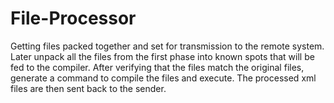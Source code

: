 # File-Processor
Getting files packed together and set for transmission to the remote system. Later unpack all the files from the first phase into known spots that will be fed to the compiler. After verifying that the files match the original files, generate a command to compile the files and execute. The processed xml files are then sent back to the sender.
